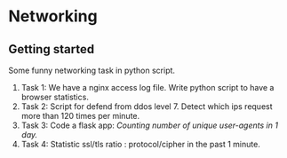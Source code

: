 # Networking
## Getting started
Some funny networking task in python script.
1. Task 1: We have a nginx access log file. Write python script to have a browser statistics. 
2. Task 2: Script for defend from ddos level 7. Detect which ips request more than 120 times per minute. 
3. Task 3: Code a flask app: *Counting number of unique user-agents in 1 day.*
4. Task 4: Statistic ssl/tls ratio : protocol/cipher in the past 1 minute.
